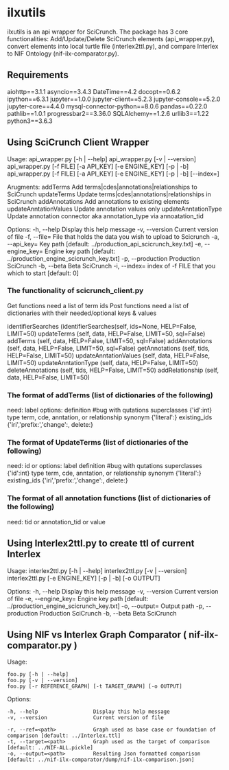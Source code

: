 # ilxutils
ilxutils is an api wrapper for SciCrunch. The package has 3 core functionalities:
Add/Update/Delete SciCrunch elements (api_wrapper.py), convert elements into local turtle file
(interlex2ttl.py), and compare Interlex to NIF Ontology (nif-ilx-comparator.py).

## Requirements
aiohttp==3.1.1
asyncio==3.4.3
DateTime==4.2
docopt==0.6.2
ipython==6.3.1
jupyter==1.0.0
jupyter-client==5.2.3
jupyter-console==5.2.0
jupyter-core==4.4.0
mysql-connector-python==8.0.6
pandas==0.22.0
pathlib==1.0.1
progressbar2==3.36.0
SQLAlchemy==1.2.6
urllib3==1.22
python3==3.6.3

## Using SciCrunch Client Wrapper
Usage:
    api_wrapper.py [-h | --help]
    api_wrapper.py [-v | --version]
    api_wrapper.py <argument> [-f FILE] [-a API_KEY] [-e ENGINE_KEY] [-p | -b]
    api_wrapper.py <argument> [-f FILE] [-a API_KEY] [-e ENGINE_KEY] [-p | -b] [--index=<int>]

Arugments:
    addTerms                    Add terms|cdes|annotations|relationships to SciCrunch
    updateTerms                 Update terms|cdes|annotations|relationships in SciCrunch
    addAnnotations              Add annotations to existing elements
    updateAnntationValues       Update annotation values only
    updateAnntationType         Update annotation connector aka annotation_type via annoatation_tid

Options:
    -h, --help                  Display this help message
    -v, --version               Current version of file
    -f, --file=<path>           File that holds the data you wish to upload to Scicrunch
    -a, --api_key=<path>        Key path [default: ../production_api_scicrunch_key.txt]
    -e, --engine_key=<path>     Engine key path [default: ../production_engine_scicrunch_key.txt]
    -p, --production            Production SciCrunch
    -b, --beta                  Beta SciCrunch
    -i, --index=<int>           index of -f FILE that you which to start [default: 0]

### The functionality of scicrunch_client.py
Get functions need a list of term ids
Post functions need a list of dictionaries with their needed/optional keys & values

identifierSearches          (identifierSearches(self, ids=None, HELP=False, LIMIT=50)
updateTerms                 (self, data, HELP=False, LIMIT=50, sql=False)
addTerms                    (self, data, HELP=False, LIMIT=50, sql=False)
addAnnotations              (self, data, HELP=False, LIMIT=50, sql=False)
getAnnotations              (self, tids, HELP=False, LIMIT=50)
updateAnntationValues       (self, data, HELP=False, LIMIT=50)
updateAnntationType         (self, data, HELP=False, LIMIT=50)
deleteAnnotations           (self, tids, HELP=False, LIMIT=50)
addRelationship             (self, data, HELP=False, LIMIT=50)

### The format of addTerms (list of dictionaries of the following)
need:
        label           <str>
options:
        definition      <str> #bug with qutations
        superclasses    {'id':int}
        type            term, cde, anntation, or relationship <str>
        synonym         {'literal':<str>}
        existing_ids    {'iri<str>','prefix:<str>','change':<bool>, delete:<bool>}

### The format of UpdateTerms (list of dictionaries of the following)
need:
        id              <int> or <str>
options:
        label           <str>
        definition      <str> #bug with qutations
        superclasses    {'id':int}
        type            term, cde, anntation, or relationship <str>
        synonym         {'literal':<str>}
        existing_ids    {'iri<str>','prefix:<str>','change':<bool>, delete:<bool>}

### The format of all annotation functions (list of dictionaries of the following)
need:
        tid             <int> or <str>
        annotation_tid  <int> or <str>
        value           <str>

## Using Interlex2ttl.py to create ttl of current Interlex
Usage:  interlex2ttl.py [-h | --help]
        interlex2ttl.py [-v | --version]
        interlex2ttl.py [-e ENGINE_KEY] [-p | -b] [-o OUTPUT]

Options:
    -h, --help                  Display this help message
    -v, --version               Current version of file
    -e, --engine_key=<path>     Engine key path [default: ../production_engine_scicrunch_key.txt]
    -o, --output=<path>         Output path
    -p, --production            Production SciCrunch
    -b, --beta                  Beta SciCrunch

## Using NIF vs Interlex Graph Comparator ( nif-ilx-comparator.py )
Usage:  

    foo.py [-h | --help]
    foo.py [-v | --version]
    foo.py [-r REFERENCE_GRAPH] [-t TARGET_GRAPH] [-o OUTPUT]

Options:

    -h, --help                  Display this help message
    -v, --version               Current version of file

    -r, --ref=<path>            Graph used as base case or foundation of comparison [default: ../Interlex.ttl]
    -t, --target=<path>         Graph used as the target of comparison [default: ../NIF-ALL.pickle]
    -o, --output=<path>         Resulting Json formatted comparison [default: ../nif-ilx-comparator/dump/nif-ilx-comparison.json]
